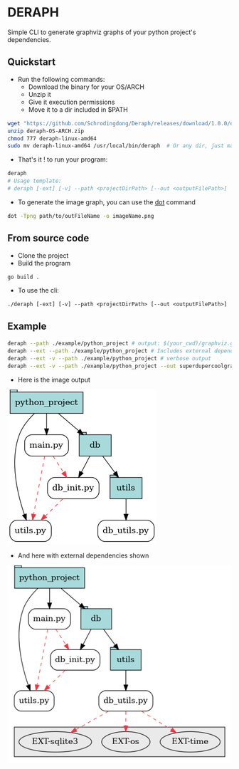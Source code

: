 # DERAPH
Simple CLI to generate graphviz graphs of your python project's dependencies.

## Quickstart
- Run the following commands:
    - Download the binary for your OS/ARCH
    - Unzip it
    - Give it execution permissions
    - Move it to a dir included in $PATH
```bash
wget "https://github.com/Schrodingdong/Deraph/releases/download/1.0.0/deraph-(OS)-(ARCH).zip"
unzip deraph-OS-ARCH.zip
chmod 777 deraph-linux-amd64
sudo mv deraph-linux-amd64 /usr/local/bin/deraph  # Or any dir, just make the dir path is included in the $PATH variable
```

- That's it ! to run your program:
```bash
deraph
# Usage template:
# deraph [-ext] [-v] --path <projectDirPath> [--out <outputFilePath>]
```

- To generate the image graph, you can use the [dot](https://graphviz.org/download/) command
```bash
dot -Tpng path/to/outFileName -o imageName.png
```

## From source code
- Clone the project
- Build the program
```bash
go build .
```

- To use the cli:
```
./deraph [-ext] [-v] --path <projectDirPath> [--out <outputFilePath>]
```

## Example
```bash
deraph --path ./example/python_project # output: $(your_cwd)/graphviz.gv
deraph --ext --path ./example/python_project # Includes external dependencies
deraph --ext -v --path ./example/python_project # verbose output
deraph --ext -v --path ./example/python_project --out superdupercoolgraph.gv
```

- Here is the image output

![Project dependency graph](images/pyproject_graph.png "Project dependency graph")

- And here with external dependencies shown

![Project dependency graph with external dependencies shown](images/ext_dep_pyproject_graph.png "Project dependency graph with external dependencies shown")
